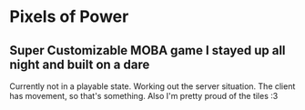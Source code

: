 # Pixels of Power
## Super Customizable MOBA game I stayed up all night and built on a dare

Currently not in a playable state. Working out the server situation. The client has movement, so that's something. Also I'm pretty proud of the tiles :3

